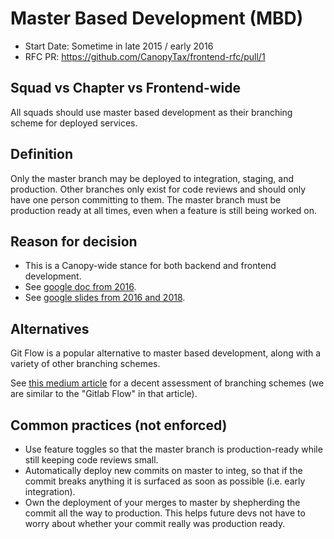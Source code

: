 # Master Based Development (MBD)
- Start Date: Sometime in late 2015 / early 2016
- RFC PR: https://github.com/CanopyTax/frontend-rfc/pull/1

## Squad vs Chapter vs Frontend-wide
All squads should use master based development as their branching scheme for deployed services.

## Definition
Only the master branch may be deployed to integration, staging, and production.
Other branches only exist for code reviews and should only have one person committing to them. The master branch must
be production ready at all times, even when a feature is still being worked on.

## Reason for decision
- This is a Canopy-wide stance for both backend and frontend development.
- See [google doc from 2016](https://docs.google.com/document/d/1_mgzp0gSO-LZV5UlFCEWtyCILyBEDorijuyqZhwXXr4).
- See [google slides from 2016 and 2018](https://docs.google.com/presentation/d/1Ya-NKCShuJuWcb6hbHA6TooXnR3nob_BhWUTWK2QORA).

## Alternatives
Git Flow is a popular alternative to master based development, along with a variety of other branching schemes.

See [this medium article](https://medium.com/@patrickporto/4-branching-workflows-for-git-30d0aaee7bf) for a decent assessment of
branching schemes (we are similar to the "Gitlab Flow" in that article).

## Common practices (not enforced)
- Use feature toggles so that the master branch is production-ready while still keeping code reviews small.
- Automatically deploy new commits on master to integ, so that if the commit breaks anything it is surfaced
  as soon as possible (i.e. early integration).
- Own the deployment of your merges to master by shepherding the commit all the way to production. This
  helps future devs not have to worry about whether your commit really was production ready.
